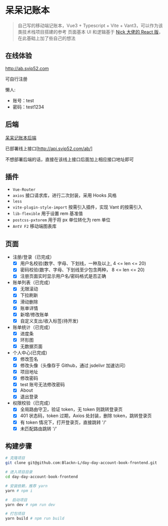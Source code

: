 # 呆呆记账本
> 自己写的移动端记账本，Vue3 + Typescript + Vite + Vant3，可以作为该类技术栈项目搭建的参考
> 页面基本 UI 和逻辑基于 [Nick 大佬的 React 版](https://github.com/Nick930826/juejue-vite-h)，在此基础上加了些自己的想法

## 在线体验
http://ab.svip52.com

可自行注册

懒人:
* 账号：test
* 密码：test1234


## 后端
[呆呆记账本后端](https://github.com/Blackn-L/day-day-account-book-backend)

已部署线上接口[http://api.svip52.com/ab/]

不想部署后端的话，直接在该线上接口后面加上相应接口地址即可

## 插件
* `Vue-Router`
* `axios` 接口请求库，进行二次封装，采用 Hooks 风格
* `less`
* `vite-plugin-style-import` 按需引入插件，实现 Vant 的按需引入
* `lib-flexible`  用于设置 rem 基准值
* `postcss-pxtorem` 用于将 px 单位转化为 rem 单位
* `AntV F2` 移动端图表库

## 页面
* 注册/登录（已完成）
  - [x] 用户名校验(数字、字母、下划线，一种及以上, 4 <= len <= 20)
  - [x] 密码校验(数字、字母、下划线至少包含两种， 8 <= len <= 20)
  - [x] 注册页面实时显示用户名/密码格式是否正确

* 账单列表（已完成）
  - [x] 无限滚动
  - [x] 下拉刷新
  - [x] 滑动删除
  - [x] 账单详情
  - [x] 新增/修改账单
  - [x] 自定义支出/收入标签(待开发)
* 账单统计（已完成）
  - [x] 进度条
  - [x] 环形图
  - [x] 无数据页面
* 个人中心(已完成)
  - [x] 修改签名
  - [x] 修改头像（头像存于 Github，通过 jsdelivr 加速访问）
  - [x] 项目地址
  - [x] 修改密码
  - [x] test 账号无法修改密码
  - [x] About
  - [x] 退出登录
* 权限校验（已完成）
  - [x] 全局路由守卫，验证 token，无 token 则跳转登录页
  - [x] 401 状态码，token 过期，Axios 处封装，删除 token，跳转登录页
  - [x] 有 token 情况下，打开登录页，直接跳转 '/'
  - [x] 未匹配路由跳转 '/'
## 构建步骤
``` bash
# 克隆项目
git clone git@github.com:Blackn-L/day-day-account-book-frontend.git

# 进入项目目录
cd day-day-account-book-frontend

# 安装依赖，推荐 yarn
yarn # npm i

#  启动项目
yarn dev # npm run dev

# 打包项目
yarn build # npm run build

